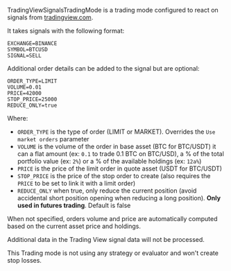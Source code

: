 TradingViewSignalsTradingMode is a trading mode configured to react on signals from [tradingview.com](https://www.tradingview.com/).

It takes signals with the following format:

```
EXCHANGE=BINANCE
SYMBOL=BTCUSD
SIGNAL=SELL
```

Additional order details can be added to the signal but are optional:

```
ORDER_TYPE=LIMIT
VOLUME=0.01
PRICE=42000
STOP_PRICE=25000
REDUCE_ONLY=true
```

Where:
- `ORDER_TYPE` is the type of order (LIMIT or MARKET). Overrides the `Use market orders` parameter
- `VOLUME` is the volume of the order in base asset (BTC for BTC/USDT) it can a flat amount (ex: `0.1` to trade 0.1 BTC on BTC/USD), a % of the total portfolio value (ex: `2%`) or a % of the available holdings (ex: `12a%`)
- `PRICE` is the price of the limit order in quote asset (USDT for BTC/USDT)
- `STOP_PRICE` is the price of the stop order to create (also requires the `PRICE` to be set to link it with a limit order)
- `REDUCE_ONLY` when true, only reduce the current position (avoid accidental short position opening when reducing a long position). **Only used in futures trading**. Default is false

When not specified, orders volume and price are automatically computed based on the current 
asset price and holdings.

Additional data in the Trading View signal data will not be processed.

This Trading mode is not using any strategy or evaluator and won't create stop losses.
